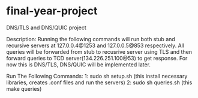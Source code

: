 # final-year-project
DNS/TLS and DNS/QUIC project

Description: 
Running the following commands will run both stub and recursive servers at 127.0.0.4@1253 and 127.0.0.5@853 respectively. All queries will be forwarded from stub to recusrive server using TLS and then forward queries to TCD server(134.226.251.100@53) to get response. For now this is DNS/TLS, DNS/QUIC will be implemented later.  

Run The Following Commands: 
1: sudo sh setup.sh (this install necessary libraries, creates .conf files and run the servers)
2: sudo sh queries.sh (this make queries)

